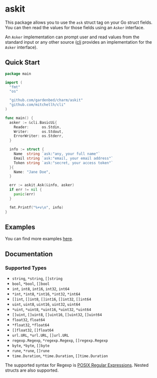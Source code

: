 # askit

This package allows you to use the `ask` struct tag on your Go struct fields.
You can then read the values for those fields using an `Asker` interface.

An `Asker` implementation can prompt user and read values from the standard input or any other source
([cli](github.com/mitchellh/cli) provides an implementation for the `Asker` interface).

## Quick Start

```go
package main

import (
  "fmt"
  "os"

  "github.com/gardenbed/charm/askit"
  "github.com/mitchellh/cli"
)

func main() {
  asker := &cli.BasicUi{
    Reader:      os.Stdin,
    Writer:      os.Stdout,
    ErrorWriter: os.Stderr,
  }

  info := struct {
    Name  string `ask:"any, your full name"`
    Email string `ask:"email, your email address"`
    Token string `ask:"secret, your access token"`
  }{
    Name: "Jane Doe",
  }

  err := askit.Ask(&info, asker)
  if err != nil {
    panic(err)
  }

  fmt.Printf("%+v\n", info)
}
```

## Examples

You can find more examples [here](./example).

## Documentation

### Supported Types

  - `string`, `*string`, `[]string`
  - `bool`, `*bool`, `[]bool`
  - `int`, `int8`, `int16`, `int32`, `int64`
  - `*int`, `*int8`, `*int16`, `*int32`, `*int64`
  - `[]int`, `[]int8`, `[]int16`, `[]int32`, `[]int64`
  - `uint`, `uint8`, `uint16`, `uint32`, `uint64`
  - `*uint`, `*uint8`, `*uint16`, `*uint32`, `*uint64`
  - `[]uint`, `[]uint8`, `[]uint16`, `[]uint32`, `[]uint64`
  - `float32`, `float64`
  - `*float32`, `*float64`
  - `[]float32`, `[]float64`
  - `url.URL`, `*url.URL`, `[]url.URL`
  - `regexp.Regexp`, `*regexp.Regexp`, `[]regexp.Regexp`
  - `byte`, `*byte`, `[]byte`
  - `rune`, `*rune`, `[]rune`
  - `time.Duration`, `*time.Duration`, `[]time.Duration`

The supported syntax for Regexp is [POSIX Regular Expressions](https://en.wikibooks.org/wiki/Regular_Expressions/POSIX_Basic_Regular_Expressions).
Nested structs are also supported.
